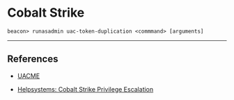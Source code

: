 # Cobalt Strike

`beacon> runasadmin uac-token-duplication <commmand> [arguments]`


---
## References

- [UACME](https://github.com/hfiref0x/UACME)

- [Helpsystems: Cobalt Strike Privilege Escalation](https://hstechdocs.helpsystems.com/manuals/cobaltstrike/current/userguide/content/topics/post-exploitation_privilege-escalation.htm)